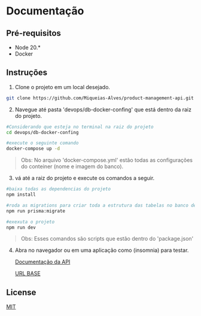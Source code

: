 # Documentação

## Pré-requisitos

- Node 20.\*
- Docker

## Instruções

1. Clone o projeto em um local desejado.

```bash
git clone https://github.com/Miqueias-Alves/product-management-api.git
```

2. Navegue até pasta 'devops/db-docker-confing' que está dentro da raiz do projeto.

```bash
#Considerando que esteja no terminal na raiz do projeto
cd devops/db-docker-confing

#execute o seguinte comando
docker-compose up -d
```

> Obs: No arquivo 'docker-compose.yml' estão todas as configurações do conteiner (nome e imagem do banco).

3. vá até a raiz do projeto e execute os comandos a seguir.

```bash
#baixa todas as dependencias do projeto
npm install

#roda as migrations para criar toda a estrutura das tabelas no banco de dados
npm run prisma:migrate

#exexuta o projeto
npm run dev
```

> Obs: Esses comandos são scripts que estão dentro do 'package.json'

4. Abra no navegador ou em uma aplicação como (insomnia) para testar.

   [Documentação da API](http://localhost:3000/api-docs)

   [URL BASE](http://localhost:3000/api)

## License

[MIT](https://choosealicense.com/licenses/mit/)
